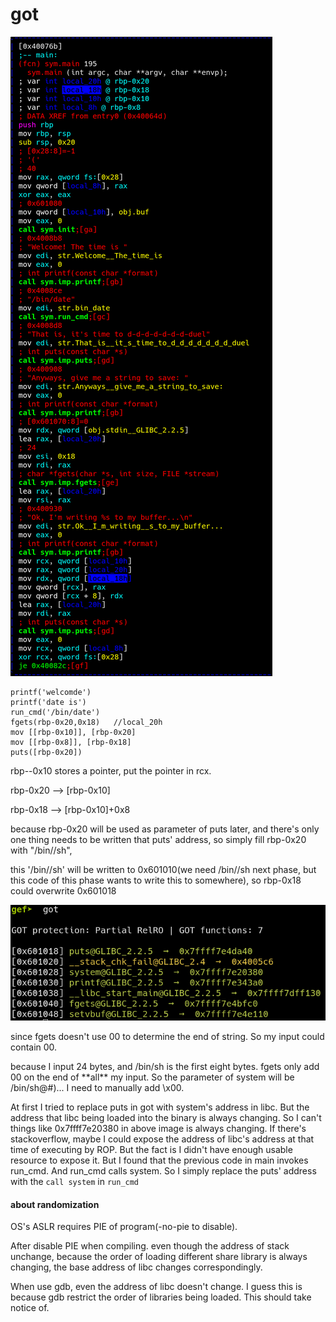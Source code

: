 # got



![](../.gitbook/assets/image.png)

```text
printf('welcomde')
printf('date is')
run_cmd('/bin/date')
fgets(rbp-0x20,0x18)   //local_20h
mov [[rbp-0x10]], [rbp-0x20]
mov [[rbp-0x8]], [rbp-0x18]
puts([rbp-0x20])
```

rbp--0x10 stores a pointer, put the pointer in rcx.

rbp-0x20 --&gt; \[rbp-0x10\]

rbp-0x18 --&gt; \[rbp-0x10\]+0x8

because rbp-0x20 will be used as parameter of puts later, and there's only one thing needs to be written that puts' address, so simply fill rbp-0x20 with "/bin//sh", 

this '/bin//sh' will be written to 0x601010\(we need /bin//sh next phase, but this code of this phase wants to write this to somewhere\), so rbp-0x18 could overwrite 0x601018

![](../.gitbook/assets/image%20%286%29.png)

since fgets doesn't use 00 to determine the end of string. So my input could contain 00.

because I input 24 bytes, and /bin/sh is the first eight bytes. fgets only add 00 on the end of \*\*all\*\* my input. So the parameter of system will be /bin/sh@\#\)... I need to manually add \x00.

At first I tried to replace puts in got with system's address in libc. But the address that libc being loaded into the binary is always changing. So I can't  things like 0x7ffff7e20380 in above image is always changing. If there's stackoverflow, maybe I could expose the address of libc's address at that time of executing by ROP. But the fact is I didn't have enough usable resource to expose it. But I found that the previous code in main invokes run\_cmd. And run\_cmd calls system. So I simply replace the puts' address with the `call system` in `run_cmd`



#### about randomization

OS's ASLR requires PIE of program\(-no-pie to disable\).

After disable PIE when compiling. even though the address of stack unchange, because the order of loading different share library is always changing, the base address of libc changes correspondingly. 

When use gdb, even the address of libc doesn't change. I guess this is because gdb restrict the order of libraries being loaded. This should take notice of.  

 

